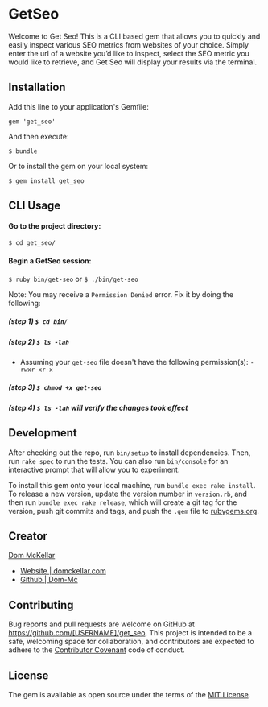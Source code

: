 # GetSeo

Welcome to Get Seo! This is a CLI based gem that allows you to quickly and easily inspect various SEO metrics from websites of your choice. Simply enter the url of a website you’d like to inspect, select the SEO metric you would like to retrieve, and Get Seo will display your results via the terminal.



## Installation

Add this line to your application's Gemfile:


`gem 'get_seo'`

And then execute:

`$ bundle`

Or to install the gem on your local system:

`$ gem install get_seo`


## CLI Usage
####  Go to the project directory:
`$ cd get_seo/`

#### Begin a GetSeo session:
`$ ruby bin/get-seo`
or
`$ ./bin/get-seo`


Note: You may receive a `Permission Denied` error. Fix it by doing the following:
##### (step 1) `$ cd bin/`
##### (step 2) `$ ls -lah`
* Assuming your `get-seo` file doesn't have the following permission(s): `-rwxr-xr-x`

##### (step 3) `$ chmod +x get-seo`
##### (step 4) `$ ls -lah` will verify the changes took effect

## Development

After checking out the repo, run `bin/setup` to install dependencies. Then, run `rake spec` to run the tests. You can also run `bin/console` for an interactive prompt that will allow you to experiment.

To install this gem onto your local machine, run `bundle exec rake install`. To release a new version, update the version number in `version.rb`, and then run `bundle exec rake release`, which will create a git tag for the version, push git commits and tags, and push the `.gem` file to [rubygems.org](https://rubygems.org).

## Creator
[Dom McKellar](https://twitter.com/_dom_mc)
* [Website | domckellar.com](http://domckellar.com/)
* [Github | Dom-Mc](https://github.com/Dom-Mc)

## Contributing

Bug reports and pull requests are welcome on GitHub at https://github.com/[USERNAME]/get_seo. This project is intended to be a safe, welcoming space for collaboration, and contributors are expected to adhere to the [Contributor Covenant](http://contributor-covenant.org) code of conduct.


## License

The gem is available as open source under the terms of the [MIT License](http://opensource.org/licenses/MIT).
